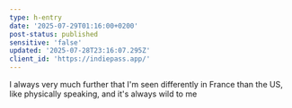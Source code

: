 ```yaml
---
type: h-entry
date: '2025-07-29T01:16:00+0200'
post-status: published
sensitive: 'false'
updated: '2025-07-28T23:16:07.295Z'
client_id: 'https://indiepass.app/'
---
```

I always very much further that I'm seen differently in France than the US, like physically speaking, and it's always wild to me
